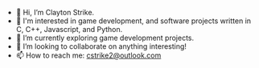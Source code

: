 - 👋 Hi, I’m Clayton Strike. 
- 👀 I'm interested in game development, and software projects written in C, C++, Javascript, and Python. 
- 🌱 I’m currently exploring game development projects. 
- 💞️ I’m looking to collaborate on anything interesting!
- 📫 How to reach me: cstrike2@outlook.com

<!---
cstrike2/cstrike2 is a ✨ special ✨ repository because its `README.md` (this file) appears on your GitHub profile.
You can click the Preview link to take a look at your changes.
--->
